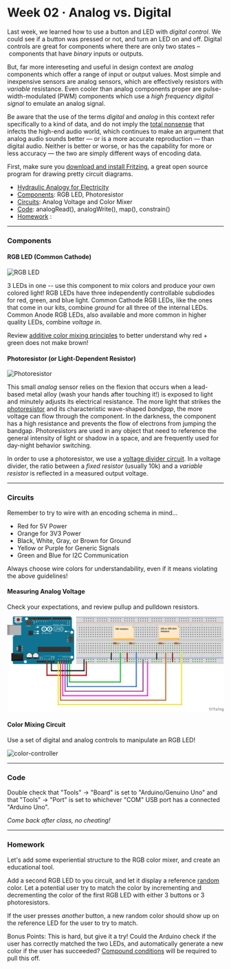 # Week 02 · Analog vs. Digital

Last week, we learned how to use a button and LED with *digital control*. We could see if a button was pressed or not, and turn an LED on and off. Digital controls are great for components where there are only two states – components that have *binary* inputs or outputs. 

But, far more intereseting and useful in design context are *analog* components which offer a range of input or output values. Most simple and inexpensive sensors are analog sensors, which are effectively resistors with *variable* resistance. Even cooler than analog components proper are pulse-width-modulated (PWM) components which use a *high frequency digital signal* to emulate an analog signal.

Be aware that the use of the terms *digital* and *analog* in this context refer specifically to a kind of data, and do not imply the [total nonsense](https://www.soundonsound.com/techniques/digital-myth) that infects the high-end audio world, which continues to make an argument that analog audio sounds better — or is a more accurate reproduction — than digital audio. Neither is better or worse, or has the capability for more or less accuracy — the two are simply different ways of encoding data. 

First, make sure you [download and install Fritzing](http://fritzing.org/download/), a great open source program for drawing pretty circuit diagrams.

- [Hydraulic Analogy for Electricity](https://learn.sparkfun.com/tutorials/voltage-current-resistance-and-ohms-law/current)
- [Components](#components): RGB LED, Photoresistor
- [Circuits](#circuits): Analog Voltage and Color Mixer
- [Code](#code): analogRead(), analogWrite(), map(), constrain()
- [Homework](#homework) : 

-----

### Components

#### RGB LED (Common Cathode)

![RGB LED](https://cdn.sparkfun.com//assets/parts/9/7/00105-03-L.jpg)

3 LEDs in one -- use this component to mix colors and produce your own colored light! RGB LEDs have three independently controllable subdiodes for red, green, and blue light. Common Cathode RGB LEDs, like the ones that come in our kits, combine *ground* for all three of the internal LEDs. Common Anode RGB LEDs, also available and more common in higher quality LEDs, combine *voltage in*.

Review [additive color mixing principles](https://en.wikipedia.org/wiki/Additive_color) to better understand why red + green does not make brown! 

#### Photoresistor (or Light-Dependent Resistor)

![Photoresistor](https://cdn.sparkfun.com//assets/parts/2/4/6/2/09088-02-L.jpg)

This small *analog* sensor relies on the flexion that occurs when a lead-based metal alloy (wash your hands after touching it!) is exposed to light and minutely adjusts its electrical resistance. The more light that strikes the [photoresistor](https://en.wikipedia.org/wiki/Photoresistor) and its characteristic wave-shaped *bandgap*, the more voltage can flow through the component. In the darkness, the component has a high resistance and prevents the flow of electrons from jumping the bandgap. Photoresistors are used in any object that need to reference the general intensity of light or shadow in a space, and are frequently used for day-night behavior switching.

In order to use a photoresistor, we use a [voltage divider circuit](https://learn.sparkfun.com/tutorials/voltage-dividers). In a voltage divider, the ratio between a *fixed resistor* (usually 10k) and a *variable resistor* is reflected in a measured output voltage.

----- 

### Circuits

Remember to try to wire with an encoding schema in mind...

- Red for 5V Power
- Orange for 3V3 Power
- Black, White, Gray, or Brown for Ground
- Yellow or Purple for Generic Signals
- Green and Blue for I2C Communication

Always choose wire colors for understandability, even if it means violating the above guidelines! 

#### Measuring Analog Voltage

Check your expectations, and review pullup and pulldown resistors.

![resistors](resistors.png)

#### Color Mixing Circuit

Use a set of digital and analog controls to manipulate an RGB LED!

![color-controller](color-controller.png)

-----

### Code

Double check that "Tools" -> "Board" is set to "Arduino/Genuino Uno" and that "Tools" -> "Port" is set to whichever "COM" USB port has a connected "Arduino Uno".

*Come back after class, no cheating!*

-----

### Homework

Let's add some experiential structure to the RGB color mixer, and create an educational tool. 

Add a second RGB LED to you circuit, and let it display a reference [random](https://www.arduino.cc/reference/en/language/functions/random-numbers/random/) color. Let a potential user try to match the color by incrementing and decrementing the color of the first RGB LED with either 3 buttons or 3 photoresistors.

If the user presses *another* button, a new random color should show up on the reference LED for the user to try to match.

Bonus Points: This is hard, but give it a try! Could the Arduino check if the user has correctly matched the two LEDs, and automatically generate a new color if the user has succeeded? [Compound conditions](https://forum.arduino.cc/index.php?topic=207443.0) will be required to pull this off. 